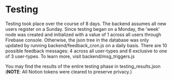 # Testing  

Testing took place over the course of 8 days. The backend assumes all new users register on a Sunday. Since testing began on a Monday, the 'week' node was created and initialized with a value of 1 across all users through Firebase console. Otherwise, the json tree in the database was only updated by running backend/feedback_cron.js on a daily basis. There are 10 possible feedback messages: 4 across all user-types and 6 exclusive to one of 3 user-types. To learn more, visit backend/msg_triggers.js  

You may find the results of the entire testing phase in testing_results.json  
(**NOTE**: All Notion tokens were cleared to preserve privacy.)